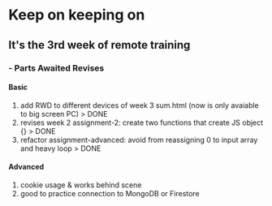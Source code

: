 # Keep on keeping on

## It's the 3rd week of remote training

### - Parts Awaited Revises

#### Basic

1. add RWD to different devices of week 3 sum.html (now is only avaiable to big screen PC) > DONE
2. revises week 2 assignment-2: create two functions that create JS object {} > DONE
3. refactor assignment-advanced: avoid from reassigning 0 to input array and heavy loop > DONE

#### Advanced

1. cookie usage & works behind scene
2. good to practice connection to MongoDB or Firestore
